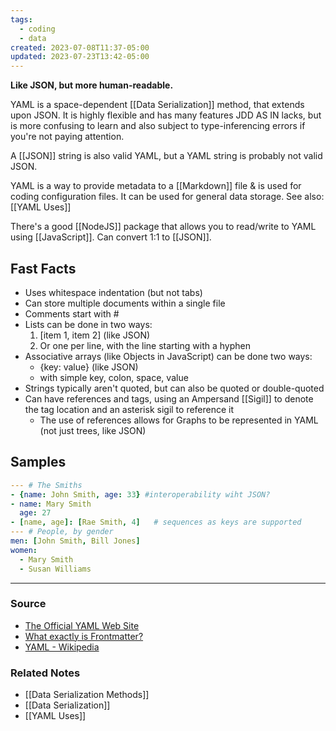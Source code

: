 ```yaml
---
tags:
  - coding
  - data
created: 2023-07-08T11:37-05:00
updated: 2023-07-23T13:42-05:00
---
```

**Like JSON, but more human-readable.**

YAML is a space-dependent [[Data Serialization]] method, that extends upon JSON. It is highly flexible and has many features JDD AS IN lacks, but is more confusing to learn and also subject to type-inferencing errors if you're not paying attention.

A [[JSON]] string is also valid YAML, but a YAML string is probably not valid JSON. 

YAML is a way to provide metadata to a [[Markdown]] file & is used for coding configuration files. It can be used for general data storage. See also: [[YAML Uses]] 

There's a good [[NodeJS]] package that allows you to read/write to YAML using [[JavaScript]]. Can convert 1:1 to [[JSON]].

## Fast Facts

- Uses whitespace indentation (but not tabs)
- Can store multiple documents within a single file
- Comments start with #
- Lists can be done in two ways:
    1. [item 1, item 2] (like JSON)
    2. Or one per line, with the line starting with a hyphen
- Associative arrays (like Objects in JavaScript) can be done two ways:
    - {key: value} (like JSON)
    - with simple key, colon, space, value
- Strings typically aren't quoted, but can also be quoted or double-quoted
- Can have references and tags, using an Ampersand [[Sigil]] to denote the tag location and an asterisk sigil to reference it
    - The use of references allows for Graphs to be represented in YAML (not just trees, like JSON)

## Samples

```yaml
--- # The Smiths
- {name: John Smith, age: 33} #interoperability wiht JSON?
- name: Mary Smith
  age: 27
- [name, age]: [Rae Smith, 4]   # sequences as keys are supported
--- # People, by gender
men: [John Smith, Bill Jones]
women:
  - Mary Smith
  - Susan Williams
```

---

### Source
- [The Official YAML Web Site](https://yaml.org/)
- [What exactly is Frontmatter?](https://daily-dev-tips.com/posts/what-exactly-is-frontmatter/)
- [YAML - Wikipedia](https://en.wikipedia.org/wiki/YAML)

### Related Notes
- [[Data Serialization Methods]] 
- [[Data Serialization]] 
- [[YAML Uses]]